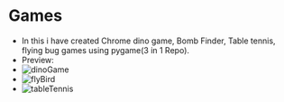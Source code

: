 # Games
- In this i have created Chrome dino game, Bomb Finder, Table tennis, flying bug games using pygame(3 in 1 Repo).
- Preview:
- ![dinoGame](https://user-images.githubusercontent.com/77043443/193552154-8021fb29-ec43-42ab-b64f-35e9bd03ae18.png)
- ![flyBird](https://user-images.githubusercontent.com/77043443/193552179-c62c1de7-0893-4c1f-9933-659fd05a576c.png)
- ![tableTennis](https://user-images.githubusercontent.com/77043443/193552243-afc2f1d2-3044-4079-b5ca-b3cb500d984f.png)
